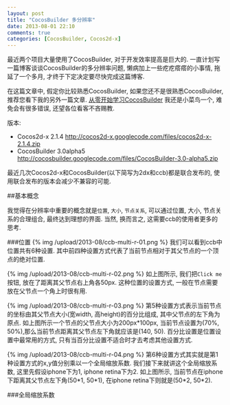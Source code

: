 ```yaml
---
layout: post
title: "CocosBuilder 多分辨率"
date: 2013-08-01 22:10
comments: true
categories: [CocosBuilder, Cocos2d-x] 
---
```


最近两个项目大量使用了CocosBuilder, 对于开发效率提高是巨大的. 一直计划写一篇博客谈谈CocosBuilder的多分辨率问题, 懒病加上一些疙疙瘩瘩的小事情, 拖延了一个多月, 才终于下定决定要尽快完成这篇博客.

在这篇文章中, 假定你比较熟悉CocosBuilder, 如果您还不是很熟悉CocosBuilder, 推荐您看下我的另外一篇文章. [从零开始学习CocosBuilder](http://www.ityran.com/archives/2614) 我还是小菜鸟一个, 难免会有很多错误, 还望各位看客不吝赐教. 

版本:

- Cocos2d-x 2.1.4 http://cocos2d-x.googlecode.com/files/cocos2d-x-2.1.4.zip
- CocosBuilder 3.0alpha5 http://cocosbuilder.googlecode.com/files/CocosBuilder-3.0-alpha5.zip

最近几次Cocos2d-x和CocosBuilder(以下简写为2dx和ccb)都是联合发布的, 使用联合发布的版本会减少不兼容的可能.

<!--more-->

##基本概念

我觉得在分辨率中重要的概念就是`位置`, `大小`, `节点关系`, 可以通过位置, 大小, 节点关系的合理组合, 最终达到理想的界面. 当然, 换而言之, 这需要ccb的使用者更多的思考.

###位置
{% img /upload/2013-08/ccb-multi-r-01.png %}
我们可以看到ccb中位置共有6种设置. 其中前四种设置方式代表了当前节点相对于其父节点的一个顶点的绝对位置.

{% img /upload/2013-08/ccb-multi-r-02.png %}
如上图所示, 我们把`Click me` 按钮, 放在了距离其父节点右上角各50px.
这种位置的设置方式, 一般在节点需要放在父节点一个角上时很有用.

{% img /upload/2013-08/ccb-multi-r-03.png %}
第5种设置方式表示当前节点的坐标由其父节点大小(宽width, 高height)的百分比组成, 其中父节点的左下角为原点.
如上图所示一个节点的父节点大小为200px\*100px, 当前节点设置为(70%, 50%),那么当前节点距离其父节点左下角就应该是(140, 50).
百分比设置是位置设置中最常用的方式, 只有当百分比设置不适合时才去考虑其他设置方式.


{% img /upload/2013-08/ccb-multi-r-04.png %}
第6种设置方式其实就是第1种设置方式的x,y值分别乘以一个全局缩放系数. 我们接下来就讲这个全局缩放系数, 这里先假设iphone下为1, iphone retina下为2.
如上图所示, 当前节点在iphone下距离其父节点左下角(50\*1, 50\*1), 在iphone retina下则就是(50\*2, 50\*2).

###全局缩放系数




